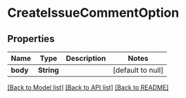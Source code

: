 # CreateIssueCommentOption

## Properties
Name | Type | Description | Notes
------------ | ------------- | ------------- | -------------
**body** | **String** |  | [default to null]

[[Back to Model list]](../README.md#documentation-for-models) [[Back to API list]](../README.md#documentation-for-api-endpoints) [[Back to README]](../README.md)



